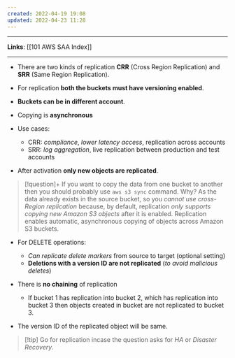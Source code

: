 ```yaml
---
created: 2022-04-19 19:08
updated: 2022-04-23 11:28
---
```

---
**Links**: [[101 AWS SAA Index]]

---

- There are two kinds of replication **CRR** (Cross Region Replication) and **SRR** (Same Region Replication).
- For replication **both the buckets must have versioning enabled**.
- **Buckets can be in different account**.
- Copying is **asynchronous**
- Use cases: 
	- CRR: *compliance*, *lower latency access*, replication across accounts
	- SRR: *log aggregation*, live replication between production and test accounts

- After activation **only new objects are replicated**. 

> [!question]+ If you want to copy the data from one bucket to another then you should probably use `aws s3 sync` command. Why?
> As the data already exists in the source bucket, so you *cannot use cross-Region replication* because, by default, replication *only supports copying new Amazon S3 objects* after it is enabled. Replication enables automatic, asynchronous copying of objects across Amazon S3 buckets. 

- For DELETE operations:
	- *Can replicate delete markers* from source to target (optional setting)
	- **Deletions with a version ID are not replicated** (*to avoid malicious deletes*)

- There is **no chaining** of replication
	- If bucket 1 has replication into bucket 2, which has replication into bucket 3 then objects created in bucket are not replicated to bucket 3.

- The version ID of the replicated object will be same.

> [!tip] Go for replication incase the question asks for *HA* or *Disaster Recovery*.